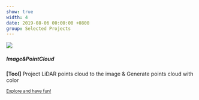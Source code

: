 ```yaml
---
show: true
width: 4
date: 2019-08-06 00:00:00 +0800
group: Selected Projects
---
```

<div>
  <img data-src="https://api.star-history.com/svg?repos=leofansq/Tools_Merge_Image_PointCloud&type=Date" class="lazy w-100 rounded-top" src="{{ '/assets/images/empty_300x200.png' | relative_url }}">
  <div class="card-body">
    <h5 class="card-title">Image&PointCloud</h5>
    <p class="card-text">
      <b>[Tool]</b> Project LiDAR points cloud to the image & Generate points cloud with color
    </p>
    <p class="card-text"><small><a href="https://github.com/leofansq/Tools_Merge_Image_PointCloud" target="_blank">Explore and have fun!</a></small></p>
  </div>
</div>